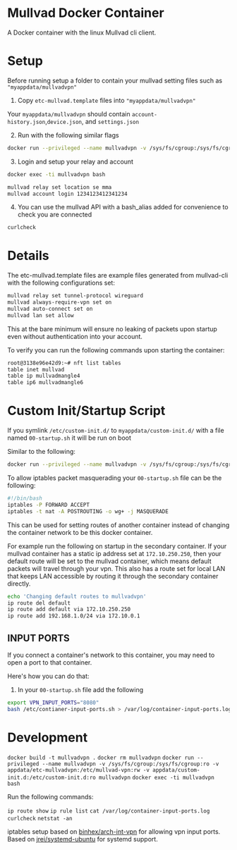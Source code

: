 # Mullvad Docker Container

A Docker container with the linux Mullvad cli client.

# Setup

Before running setup a folder to contain your mullvad setting files such as `"myappdata/mullvadvpn"`

1. Copy `etc-mullvad.template` files into `"myappdata/mullvadvpn"`

Your `myappdata/mullvadvpn` should contain `account-history.json`,`device.json`, and `settings.json`

2. Run with the following similar flags 

```sh
docker run --privileged --name mullvadvpn -v /sys/fs/cgroup:/sys/fs/cgroup:ro -v myappdata/mullvadvpn:/etc/mullvad-vpn:rw mullvadvpn
```

3. Login and setup your relay and account

```sh
docker exec -ti mullvadvpn bash
```

```sh
mullvad relay set location se mma
mullvad account login 1234123412341234
```

4. You can use the mullvad API with a bash_alias added for convenience to check you are connected

```sh
curlcheck
```

# Details

The etc-mullvad.template files are example files generated from mullvad-cli with the following configurations set:

```sh
mullvad relay set tunnel-protocol wireguard
mullvad always-require-vpn set on
mullvad auto-connect set on
mullvad lan set allow
```

This at the bare minimum will ensure no leaking of packets upon startup even without authentication into your account.

To verify you can run the following commands upon starting the container:

```sh
root@3138e96e42d9:~# nft list tables
table inet mullvad
table ip mullvadmangle4
table ip6 mullvadmangle6
```

# Custom Init/Startup Script

If you symlink `/etc/custom-init.d/` to `myappdata/custom-init.d/` with a file named `00-startup.sh` it will be run on boot

Similar to the following:

```sh
docker run --privileged --name mullvadvpn -v /sys/fs/cgroup:/sys/fs/cgroup:ro -v myappdata/etc-mullvadvpn:/etc/mullvad-vpn:rw -v myappdata/custom-init.d:/etc/custom-init.d:ro mullvadvpn
```

To allow iptables packet masquerading your `00-startup.sh` file can be the following:

```sh
#!/bin/bash
iptables -P FORWARD ACCEPT
iptables -t nat -A POSTROUTING -o wg+ -j MASQUERADE
```

This can be used for setting routes of another container instead of changing the container network to be this docker container.

For example run the following on startup in the secondary container. If your mullvad container has a static ip address set at `172.10.250.250`, then your default route will be set to the mullvad container, which means default packets will travel through your vpn. This also has a route set for local LAN that keeps LAN accessible by routing it through the secondary container directly.

```sh
echo 'Changing default routes to mullvadvpn'
ip route del default
ip route add default via 172.10.250.250
ip route add 192.168.1.0/24 via 172.10.0.1
```

## INPUT PORTS

If you connect a container's network to this container, you may need to open a port to that container.

Here's how you can do that:

1. In your `00-startup.sh` file add the following

```sh
export VPN_INPUT_PORTS="8080"
bash /etc/contianer-input-ports.sh > /var/log/container-input-ports.log 2>&1
```

# Development

`docker build -t mullvadvpn .`
`docker rm mullvadvpn`
`docker run --privileged --name mullvadvpn -v /sys/fs/cgroup:/sys/fs/cgroup:ro -v appdata/etc-mullvadvpn:/etc/mullvad-vpn:rw -v appdata/custom-init.d:/etc/custom-init.d:ro mullvadvpn`
`docker exec -ti mullvadvpn bash`

Run the following commands: 

`ip route show`
`ip rule list`
`cat /var/log/container-input-ports.log`
`curlcheck`
`netstat -an`

iptables setup based on [binhex/arch-int-vpn](https://github.com/binhex/arch-int-vpn) for allowing vpn input ports.
Based on [jrei/systemd-ubuntu](https://hub.docker.com/r/jrei/systemd-ubuntu) for systemd support.
